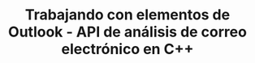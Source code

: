 ---
title: "Trabajando con elementos de Outlook - API de análisis de correo electrónico en C++"
description: "La API de análisis de correo electrónico en C++ te permite crear y guardar archivos MSG, trabajar con el Calendario de Outlook, Contactos, Notas, Tareas y Listas de Distribución."
url: /es/cpp/working-with-outlook-items/
weight: 20
type: docs
linktitle: "Trabajando con elementos de Outlook"
---